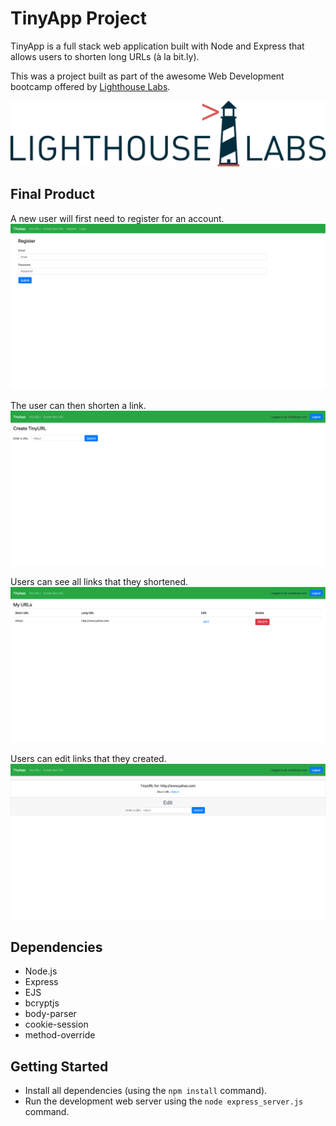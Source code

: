 # TinyApp Project

TinyApp is a full stack web application built with Node and Express that allows users to shorten long URLs (à la bit.ly).

This was a project built as part of the awesome Web Development bootcamp offered by [Lighthouse Labs](https://www.lighthouselabs.ca/).

!["Lighthouse Logo"](https://github.com/rkang626/tinyapp/blob/final-cleanup/docs/lhl_logo.jpg)


## Final Product

A new user will first need to register for an account.
!["User Registration Page"](https://github.com/rkang626/tinyapp/blob/final-cleanup/docs/register_page.png)

The user can then shorten a link.
!["Create a URL"](https://github.com/rkang626/tinyapp/blob/final-cleanup/docs/create_url.png)

Users can see all links that they shortened.
!["See all URLs"](https://github.com/rkang626/tinyapp/blob/final-cleanup/docs/my_urls.png)

Users can edit links that they created.
!["See URL page"](https://github.com/rkang626/tinyapp/blob/final-cleanup/docs/url_page.png)


## Dependencies

- Node.js
- Express
- EJS
- bcryptjs
- body-parser
- cookie-session
- method-override


## Getting Started

- Install all dependencies (using the `npm install` command).
- Run the development web server using the `node express_server.js` command.